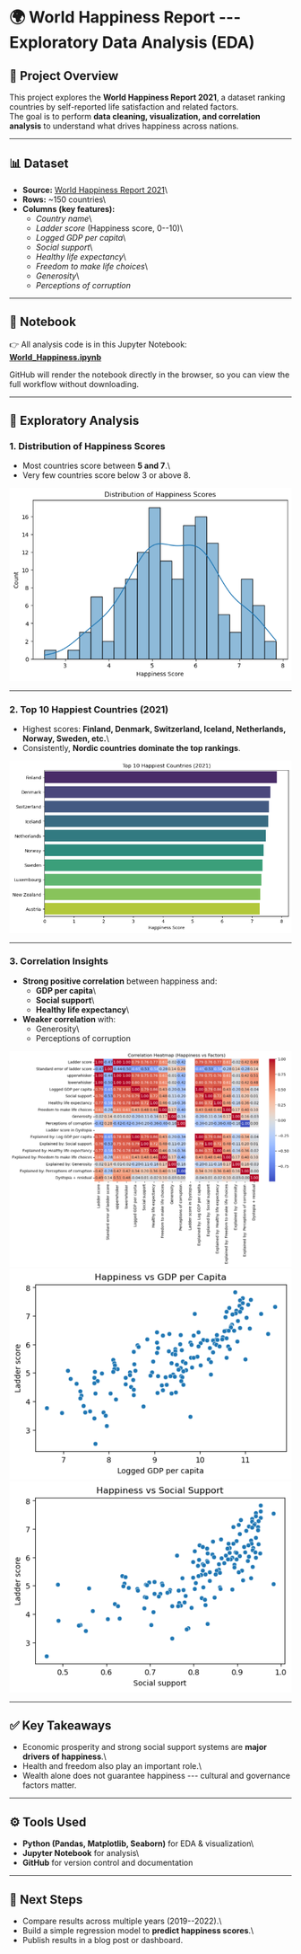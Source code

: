 # 🌍 World Happiness Report --- Exploratory Data Analysis (EDA)

## 📌 Project Overview

This project explores the **World Happiness Report 2021**, a dataset
ranking countries by self-reported life satisfaction and related
factors.\
The goal is to perform **data cleaning, visualization, and correlation
analysis** to understand what drives happiness across nations.

------------------------------------------------------------------------

## 📊 Dataset

-   **Source:** [World Happiness Report
    2021](https://worldhappiness.report/archive/)\
-   **Rows:** \~150 countries\
-   **Columns (key features):**
    -   *Country name*\
    -   *Ladder score* (Happiness score, 0--10)\
    -   *Logged GDP per capita*\
    -   *Social support*\
    -   *Healthy life expectancy*\
    -   *Freedom to make life choices*\
    -   *Generosity*\
    -   *Perceptions of corruption*

------------------------------------------------------------------------

## 📓 Notebook

👉 All analysis code is in this Jupyter Notebook:\
[**World_Happiness.ipynb**](World_Happiness.ipynb)

GitHub will render the notebook directly in the browser, so you can view
the full workflow without downloading.

------------------------------------------------------------------------

## 🔎 Exploratory Analysis

### 1. Distribution of Happiness Scores

-   Most countries score between **5 and 7**.\
-   Very few countries score below 3 or above 8.

![Happiness Distribution](happiness_distribution.png)

------------------------------------------------------------------------

### 2. Top 10 Happiest Countries (2021)

-   Highest scores: **Finland, Denmark, Switzerland, Iceland,
    Netherlands, Norway, Sweden, etc.**\
-   Consistently, **Nordic countries dominate the top rankings**.

![Top 10 Countries](top10_happiness.png)

------------------------------------------------------------------------

### 3. Correlation Insights

-   **Strong positive correlation** between happiness and:
    -   **GDP per capita**\
    -   **Social support**\
    -   **Healthy life expectancy**\
-   **Weaker correlation** with:
    -   Generosity\
    -   Perceptions of corruption

![Correlation Heatmap](correlation_heatmap.png)\
![Happiness vs GDP](happiness_vs_gdp.png)\
![Happiness vs Social Support](happiness_vs_social.png)

------------------------------------------------------------------------

## ✅ Key Takeaways

-   Economic prosperity and strong social support systems are **major
    drivers of happiness**.\
-   Health and freedom also play an important role.\
-   Wealth alone does not guarantee happiness --- cultural and
    governance factors matter.

------------------------------------------------------------------------

## ⚙️ Tools Used

-   **Python (Pandas, Matplotlib, Seaborn)** for EDA & visualization\
-   **Jupyter Notebook** for analysis\
-   **GitHub** for version control and documentation

------------------------------------------------------------------------

## 🚀 Next Steps

-   Compare results across multiple years (2019--2022).\
-   Build a simple regression model to **predict happiness scores**.\
-   Publish results in a blog post or dashboard.
